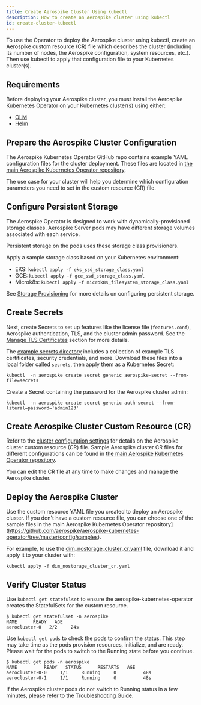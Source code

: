 ```yaml
---
title: Create Aerospike Cluster Using kubectl
description: How to create an Aerospike cluster using kubectl
id: create-cluster-kubectl
---
```


To use the Operator to deploy the Aerospike cluster using kubectl, create an Aerospike custom resource (CR) file which describes the cluster (including its number of nodes, the Aerospike configuration, system resources, etc.). Then use kubectl to apply that configuration file to your Kubernetes cluster(s).

## Requirements

Before deploying your Aerospike cluster, you must install the Aerospike Kubernetes Operator on your Kubernetes cluster(s) using either:

* [OLM](Install-the-Operator-on-Kubernetes.md)
* [Helm](install-operator-helm.md)

## Prepare the Aerospike Cluster Configuration

The Aerospike Kubernetes Operator GitHub repo contains example YAML configuration files for the cluster deployment. These files are located in [the main Aerospike Kubernetes Operator repository](https://github.com/aerospike/aerospike-kubernetes-operator/tree/master/config/samples).

The use case for your cluster will help you determine which configuration parameters you need to set in the custom resource (CR) file.

## Configure Persistent Storage

The Aerospike Operator is designed to work with dynamically-provisioned storage classes. Aerospike Server pods may have different storage volumes associated with each service.

Persistent storage on the pods uses these storage class provisioners.

Apply a sample storage class based on your Kubernetes environment:

* EKS: `kubectl apply -f eks_ssd_storage_class.yaml`
* GCE: `kubectl apply -f gce_ssd_storage_class.yaml`
* Microk8s: `kubectl apply -f microk8s_filesystem_storage_class.yaml`

See [Storage Provisioning](Storage-provisioning.md) for more details on configuring persistent storage.

## Create Secrets

Next, create Secrets to set up features like the license file (`features.conf`), Aerospike authentication, TLS, and the cluster admin password. See the [Manage TLS Certificates](Manage-TLS-Certificates.md) section for more details.

The [example secrets directory](https://github.com/aerospike/aerospike-kubernetes-operator/tree/master/config/samples/secrets) includes a collection of example TLS certificates, security credentials, and more. Download these files into a local folder called `secrets`, then apply them as a Kubernetes Secret:

```shell
kubectl  -n aerospike create secret generic aerospike-secret --from-file=secrets
```

Create a Secret containing the password for the Aerospike cluster admin:

```shell
kubectl  -n aerospike create secret generic auth-secret --from-literal=password='admin123'
```

## Create Aerospike Cluster Custom Resource (CR)

Refer to the [cluster configuration settings](Cluster-configuration-settings.md) for details on the Aerospike cluster custom resource (CR) file. Sample Aerospike cluster CR files for different configurations can be found in [the main Aerospike Kubernetes Operator repository](https://github.com/aerospike/aerospike-kubernetes-operator/tree/master/config/samples).

You can edit the CR file at any time to make changes and manage the Aerospike cluster.


## Deploy the Aerospike Cluster

Use the custom resource YAML file you created to deploy an Aerospike cluster. If you don't have a custom resource file, you can choose one of the sample files in the main Aerospike Kubernetes Operator repository](https://github.com/aerospike/aerospike-kubernetes-operator/tree/master/config/samples).

For example, to use the [dim_nostorage_cluster_cr.yaml](https://github.com/aerospike/aerospike-kubernetes-operator/blob/master/config/samples/dim_nostorage_cluster_cr.yaml) file, download it and apply it to your cluster with:

```shell
kubectl apply -f dim_nostorage_cluster_cr.yaml
```

## Verify Cluster Status

Use `kubectl get statefulset` to ensure the aerospike-kubernetes-operator creates the StatefulSets for the custom resource.

```shell
$ kubectl get statefulset -n aerospike
NAME      READY   AGE
aerocluster-0   2/2     24s
```

Use `kubectl get pods` to check the pods to confirm the status. This step may take time as the pods provision resources, initialize, and are ready. Please wait for the pods to switch to the Running state before you continue.

```shell
$ kubectl get pods -n aerospike
NAME          READY   STATUS      RESTARTS   AGE
aerocluster-0-0     1/1     Running     0          48s
aerocluster-0-1     1/1     Running     0          48s
```

If the Aerospike cluster pods do not switch to Running status in a few minutes, please refer to the [Troubleshooting Guide](Troubleshooting.md).
